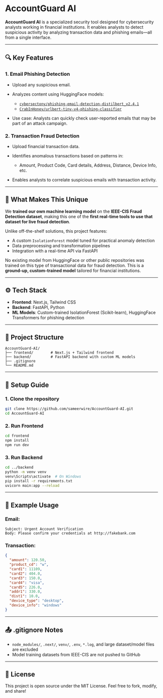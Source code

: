 # AccountGuard AI

**AccountGuard AI** is a specialized security tool designed for cybersecurity analysts working in financial institutions. It enables analysts to detect suspicious activity by analyzing transaction data and phishing emails—all from a single interface.

---

## 🔍 Key Features

### 1. Email Phishing Detection

* Upload any suspicious email.
* Analyzes content using HuggingFace models:

  * [`cybersectony/phishing-email-detection-distilbert_v2.4.1`](https://huggingface.co/cybersectony/phishing-email-detection-distilbert_v2.4.1)
  * [`CrabInHoney/urlbert-tiny-v4-phishing-classifier`](https://huggingface.co/CrabInHoney/urlbert-tiny-v4-phishing-classifier)
* Use case: Analysts can quickly check user-reported emails that may be part of an attack campaign.

### 2. Transaction Fraud Detection

* Upload financial transaction data.
* Identifies anomalous transactions based on patterns in:

  * Amount, Product Code, Card details, Address, Distance, Device Info, etc.
* Enables analysts to correlate suspicious emails with transaction activity.

---

## 🌟 What Makes This Unique

We **trained our own machine learning model** on the **IEEE-CIS Fraud Detection dataset**, making this one of the **first real-time tools to use that dataset for live fraud detection**.

Unlike off-the-shelf solutions, this project features:

* A custom `IsolationForest` model tuned for practical anomaly detection
* Data preprocessing and transformation pipelines
* Integration with a real-time API via FastAPI

No existing model from HuggingFace or other public repositories was trained on this type of transactional data for fraud detection. This is a **ground-up, custom-trained model** tailored for financial institutions.

---

## ⚙️ Tech Stack

* **Frontend**: Next.js, Tailwind CSS
* **Backend**: FastAPI, Python
* **ML Models**: Custom-trained IsolationForest (Scikit-learn), HuggingFace Transformers for phishing detection

---

## 📂 Project Structure

```
AccountGuard-AI/
├── frontend/        # Next.js + Tailwind frontend
├── backend/         # FastAPI backend with custom ML models
├── .gitignore
└── README.md
```

---

## 🚚 Setup Guide

### 1. Clone the repository

```bash
git clone https://github.com/sameerwire/AccountGuard-AI.git
cd AccountGuard-AI
```

### 2. Run Frontend

```bash
cd frontend
npm install
npm run dev
```

### 3. Run Backend

```bash
cd ../backend
python -m venv venv
venv\Scripts\activate  # On Windows
pip install -r requirements.txt
uvicorn main:app --reload
```

---

## 🔢 Example Usage

### Email:

```
Subject: Urgent Account Verification
Body: Please confirm your credentials at http://fakebank.com
```

### Transaction:

```json
{
  "amount": 120.50,
  "product_cd": "w",
  "card1": 11109,
  "card2": 404.0,
  "card3": 150.0,
  "card4": "visa",
  "card5": 226.0,
  "addr1": 330.0,
  "dist1": 10.0,
  "device_type": "desktop",
  "device_info": "windows"
}
```

---

## 📤 .gitignore Notes

* `node_modules/`, `.next/`, `venv/`, `.env`, `*.log`, and large dataset/model files are excluded
* Model training datasets from IEEE-CIS are not pushed to GitHub

---

## 📖 License

This project is open source under the MIT License. Feel free to fork, modify, and share!
